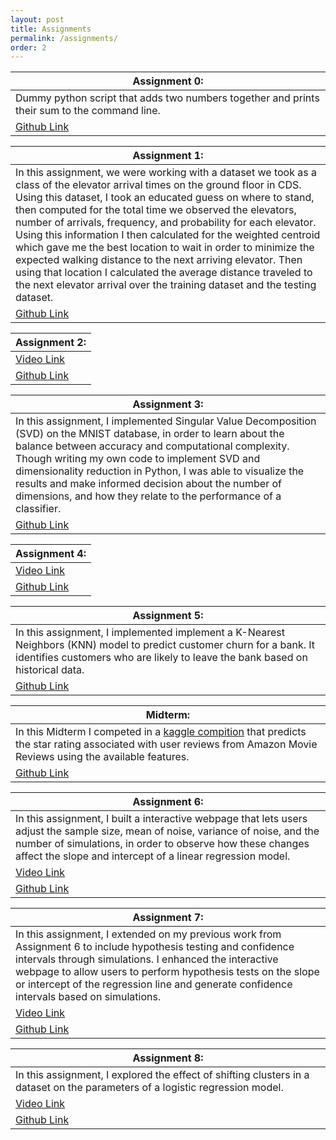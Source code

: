 ```yaml
---
layout: post
title: Assignments
permalink: /assignments/
order: 2
---
```


|Assignment 0:|
|-------------|
|Dummy python script that adds two numbers together and prints their sum to the command line.|
|[Github Link](https://github.com/tsmuskin/tsmuskin-assignment-0)|

|Assignment 1:|
|-------------|
|In this assignment, we were working with a dataset we took as a class of the elevator arrival times on the ground floor in CDS. Using this dataset, I took an educated guess on where to stand, then computed for the total time we observed the elevators, number of arrivals, frequency, and probability for each elevator. Using this information I then calculated for the weighted centroid which gave me the best location to wait in order to minimize the expected walking distance to the next arriving elevator. Then using that location I calculated the average distance traveled to the next elevator arrival over the training dataset and the testing dataset.|
|[Github Link](https://github.com/tsmuskin/tsmuskin-assignment-1)|

|Assignment 2:|
|-------------|
|[Video Link](https://youtu.be/4m3u8rf7LuI)|
|[Github Link](https://github.com/tsmuskin/tsmuskin-assignment-2)|

|Assignment 3:|
|-------------|
|In this assignment, I implemented Singular Value Decomposition (SVD) on the MNIST database, in order to learn about the balance between accuracy and computational complexity. Though writing my own code to implement SVD and dimensionality reduction in Python, I was able to visualize the results and make informed decision about the number of dimensions, and how they relate to the performance of a classifier.
|[Github Link](https://github.com/tsmuskin/tsmuskin-assignment-3)|

|Assignment 4:|
|-------------|
|[Video Link](https://www.youtube.com/watch?v=7HnmZglcCro)|
|[Github Link](https://github.com/tsmuskin/tsmuskin-assignment-4)|

|Assignment 5:|
|-------------|
|In this assignment, I implemented  implement a K-Nearest Neighbors (KNN) model to predict customer churn for a bank. It identifies customers who are likely to leave the bank based on historical data.|
|[Github Link](https://github.com/tsmuskin/tsmuskin-assignment-5)|

|Midterm:|
|-------------|
|In this Midterm I competed in a [kaggle compition](https://www.kaggle.com/competitions/cs-506-midterm-fall-2024/overview) that predicts the star rating associated with user reviews from Amazon Movie Reviews using the available features.|
|[Github Link](https://github.com/tsmuskin/tsmuskin-Midterm/tree/master)|

|Assignment 6:|
|-------------|
|In this assignment, I built a interactive webpage that lets users adjust the sample size, mean of noise, variance of noise, and the number of simulations, in order to observe how these changes affect the slope and intercept of a linear regression model.|
|[Video Link](https://youtu.be/y7ZBnFisDc8)|
|[Github Link](https://github.com/tsmuskin/tsmuskin-assignment-6)|

|Assignment 7:|
|-------------|
|In this assignment, I extended on my previous work from Assignment 6 to include hypothesis testing and confidence intervals through simulations. I enhanced the interactive webpage to allow users to perform hypothesis tests on the slope or intercept of the regression line and generate confidence intervals based on simulations.|
|[Video Link](https://www.youtube.com/watch?v=is5Ijs0BnE8)|
|[Github Link](https://github.com/tsmuskin/tsmuskin-assignment-7)|

|Assignment 8:|
|-------------|
|In this assignment, I explored the effect of shifting clusters in a dataset on the parameters of a logistic regression model.|
|[Video Link](https://www.youtube.com/watch?v=cjKeqDYf6Ww)|
|[Github Link](https://github.com/tsmuskin/tsmuskin-assignment-8)|